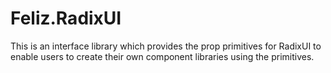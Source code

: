 ﻿# Feliz.RadixUI

This is an interface library which provides the prop primitives for RadixUI to enable users to create their own component libraries using the primitives.